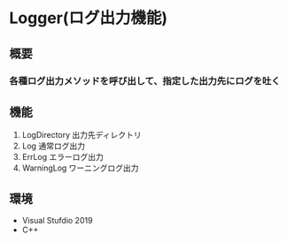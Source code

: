 # Logger(ログ出力機能)  

## 概要  
### 各種ログ出力メソッドを呼び出して、指定した出力先にログを吐く    

## 機能
  1. LogDirectory 出力先ディレクトリ
  1. Log 通常ログ出力
  1. ErrLog エラーログ出力
  1. WarningLog ワーニングログ出力

## 環境  
- Visual Stufdio 2019  
- C++  
